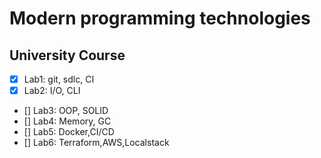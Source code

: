# Modern programming technologies
## University Course
- [x] Lab1: git, sdlc, CI
- [x] Lab2: I/O, CLI
- [] Lab3: OOP, SOLID
- [] Lab4: Memory, GC
- [] Lab5: Docker,CI/CD
- [] Lab6: Terraform,AWS,Localstack
